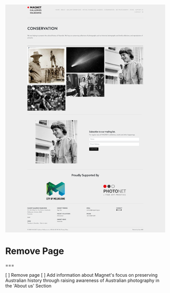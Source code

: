 ![](2021-11-27-13-17-46.png)

# Remove Page
===

[ ] Remove page
[ ] Add information about Magnet's focus on preserving Australian history through raising awareness of Australian photography in the 'About us' Section